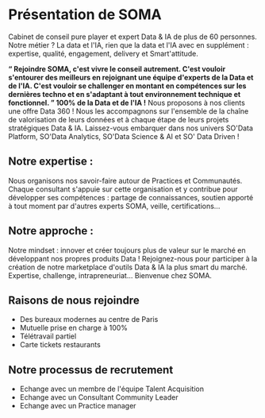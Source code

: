 # Présentation de SOMA
Cabinet de conseil pure player et expert Data & IA de plus de 60 personnes. Notre métier ? La data et l'IA, rien que la data et l'IA avec en supplément : expertise, qualité, engagement, delivery et Smart'attitude.

**“ Rejoindre SOMA, c'est vivre le conseil autrement. C'est vouloir s'entourer des meilleurs en rejoignant une équipe d'experts de la Data et de l'IA. C'est vouloir se challenger en montant en compétences sur les dernières techno et en s'adaptant à tout environnement technique et fonctionnel. ”
100% de la Data et de l'IA !** 
Nous proposons à nos clients une offre Data 360 ! Nous les accompagnons sur l'ensemble de la chaîne de valorisation de leurs données et à chaque étape de leurs projets stratégiques Data & IA. Laissez-vous embarquer dans nos univers SO'Data Platform, SO'Data Analytics, SO'Data Science & AI et SO' Data Driven !

## Notre expertise :
Nous organisons nos savoir-faire autour de Practices et Communautés. Chaque consultant s'appuie sur cette organisation et y contribue pour développer ses compétences : partage de connaissances, soutien apporté à tout moment par d'autres experts SOMA, veille, certifications...

## Notre approche :
Notre mindset : innover et créer toujours plus de valeur sur le marché en développant nos propres produits Data ! Rejoignez-nous pour participer à la création de notre marketplace d'outils Data & IA la plus smart du marché. Expertise, challenge, intrapreneuriat... Bienvenue chez SOMA.

## Raisons de nous rejoindre
- Des bureaux modernes au centre de Paris
- Mutuelle prise en charge à 100%
- Télétravail partiel
- Carte tickets restaurants

## Notre processus de recrutement
- Echange avec un membre de l'équipe Talent Acquisition
- Echange avec un Consultant Community Leader
- Echange avec un Practice manager
